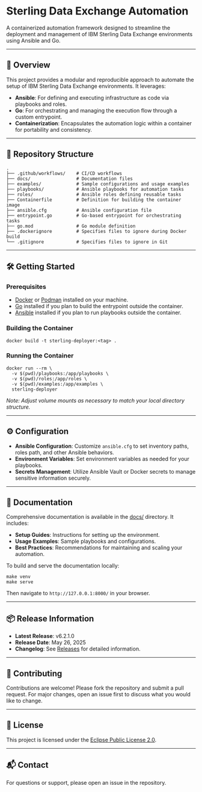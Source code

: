 
# Sterling Data Exchange Automation

A containerized automation framework designed to streamline the deployment and management of IBM Sterling Data Exchange environments using Ansible and Go.

---

## 🚀 Overview

This project provides a modular and reproducible approach to automate the setup of IBM Sterling Data Exchange environments. It leverages:

- **Ansible**: For defining and executing infrastructure as code via playbooks and roles.
- **Go**: For orchestrating and managing the execution flow through a custom entrypoint.
- **Containerization**: Encapsulates the automation logic within a container for portability and consistency.

---

## 📁 Repository Structure

```
.
├── .github/workflows/    # CI/CD workflows
├── docs/                 # Documentation files
├── examples/             # Sample configurations and usage examples
├── playbooks/            # Ansible playbooks for automation tasks
├── roles/                # Ansible roles defining reusable tasks
├── Containerfile         # Definition for building the container image
├── ansible.cfg           # Ansible configuration file
├── entrypoint.go         # Go-based entrypoint for orchestrating tasks
├── go.mod                # Go module definition
├── .dockerignore         # Specifies files to ignore during Docker build
└── .gitignore            # Specifies files to ignore in Git
```

---

## 🛠️ Getting Started

### Prerequisites

- [Docker](https://www.docker.com/) or [Podman](https://podman.io/) installed on your machine.
- [Go](https://golang.org/) installed if you plan to build the entrypoint outside the container.
- [Ansible](https://www.ansible.com/) installed if you plan to run playbooks outside the container.

### Building the Container

```
docker build -t sterling-deployer:<tag> .
```

### Running the Container

```
docker run --rm \
  -v $(pwd)/playbooks:/app/playbooks \
  -v $(pwd)/roles:/app/roles \
  -v $(pwd)/examples:/app/examples \
  sterling-deployer
```

*Note: Adjust volume mounts as necessary to match your local directory structure.*

---

## ⚙️ Configuration

- **Ansible Configuration**: Customize `ansible.cfg` to set inventory paths, roles path, and other Ansible behaviors.
- **Environment Variables**: Set environment variables as needed for your playbooks.
- **Secrets Management**: Utilize Ansible Vault or Docker secrets to manage sensitive information securely.

---

## 📄 Documentation

Comprehensive documentation is available in the [docs/](docs/) directory. It includes:

- **Setup Guides**: Instructions for setting up the environment.
- **Usage Examples**: Sample playbooks and configurations.
- **Best Practices**: Recommendations for maintaining and scaling your automation.

To build and serve the documentation locally:

```
make venv
make serve
```

Then navigate to `http://127.0.0.1:8000/` in your browser.

---

## 📦 Release Information

- **Latest Release**: v6.2.1.0
- **Release Date**: May 26, 2025
- **Changelog**: See [Releases](https://github.com/Knickkennedy/sterling-data-exchange-automation/releases) for detailed information.

---

## 🤝 Contributing

Contributions are welcome! Please fork the repository and submit a pull request. For major changes, open an issue first to discuss what you would like to change.

---

## 📄 License

This project is licensed under the [Eclipse Public License 2.0](https://www.eclipse.org/legal/epl-2.0/).

---

## 📬 Contact

For questions or support, please open an issue in the repository.
